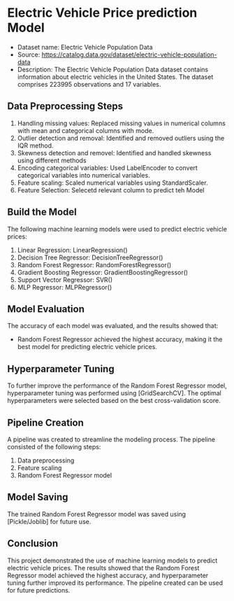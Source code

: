 # Electric Vehicle Price prediction Model
* Dataset name: Electric Vehicle Population Data
* Source: https://catalog.data.gov/dataset/electric-vehicle-population-data
* Description: The Electric Vehicle Population Data dataset contains information about electric vehicles in the United States. The dataset comprises 223995 observations and 17 variables.

## Data Preprocessing Steps
1. Handling missing values: Replaced missing values in numerical columns with mean and categorical columns with mode.
2. Outlier detection and removal: Identified and removed outliers using the IQR method.
3. Skewness detection and removel: Identified and handled skewness using different methods
4. Encoding categorical variables: Used LabelEncoder to convert categorical variables into numerical variables.
5. Feature scaling: Scaled numerical variables using StandardScaler.
6. Feature Selection: Selecetd relevant column to predict teh Model

## Build the Model
The following machine learning models were used to predict electric vehicle prices:
1. Linear Regression: LinearRegression()
2. Decision Tree Regressor: DecisionTreeRegressor()
3. Random Forest Regressor: RandomForestRegressor()
4. Gradient Boosting Regressor: GradientBoostingRegressor()
5. Support Vector Regressor: SVR()
6. MLP Regressor: MLPRegressor()

## Model Evaluation
The accuracy of each model was evaluated, and the results showed that:
* Random Forest Regressor achieved the highest accuracy, making it the best model for predicting electric vehicle prices.

## Hyperparameter Tuning
To further improve the performance of the Random Forest Regressor model, hyperparameter tuning was performed using [GridSearchCV]. The optimal hyperparameters were selected based on the best cross-validation score.

## Pipeline Creation
A pipeline was created to streamline the modeling process. The pipeline consisted of the following steps:
1. Data preprocessing
2. Feature scaling
3. Random Forest Regressor model

## Model Saving
The trained Random Forest Regressor model was saved using [Pickle/Joblib] for future use.

## Conclusion
This project demonstrated the use of machine learning models to predict electric vehicle prices. The results showed that the Random Forest Regressor model achieved the highest accuracy, and hyperparameter tuning further improved its performance. The pipeline created can be used for future predictions.
